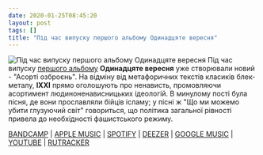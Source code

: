 ```yaml
---
date: 2020-01-25T08:45:20
layout: post
tags: []
title: "Під час випуску першого альбому Одинадцяте вересня"
---
```

![Під час випуску першого альбому Одинадцяте вересня](https://cdn4.telesco.pe/file/QAzcNe7N9iOgv0StpF4Z4eO_au0tXQlTMK6UCFudUOVPPWAcxtxznBgUuqLkzBhwIks_7SOGIkrYR7mSONZ-Nrx2Str9o5FMph_ptFz4Oh16ZXtmP6EEjo6nMVGj946vAR4yufTkwhYaI7BvPe0o7YH_j-K0Pan7RFXwpIkDovCRtMQZPgaUKjjn4c4A995VBjXOFcCF5uP50SHG9RO7t9bMYQCzGh4eKaG-nhtwYNuBRBNVXLYbpZBopSRXU_Zbwvaz3j9ra-MRCGYx65XtnPWIWC02NNza6HQfzmER6_2BhtK26-57MX5EJjm1cBnIqaEldo9oGa-FRK1dzOVcVg.jpg)
Під час випуску [першого альбому](/2020-01-20-ixxi--black-n-roll-black-metal-sweden-00s) **Одинадцяте вересня** уже створювали новий - &quot;Асорті озброєнь&quot;. На відміну від метафоричних текстів класиків блек-металу, **IXXI** прямо оголошують про ненависть, промовляючи асортимент людиноненависницьких ідеологій. В минулому пості була пісня, де вони прославляли бійців ісламу; у пісні ж &quot;Що ми можемо убити глузуючий світ&quot; говориться, що політика загальної рівності привела до необхідності фашистського режиму.

[BANDCAMP](https://osmoseproductions.bandcamp.com/album/assorted-armament) \| [APPLE MUSIC](https://music.apple.com/us/album/assorted-armament/822378928) \| [SPOTIFY](https://open.spotify.com/album/6vdNlvU6gHfuI6chotmA5c) \| [DEEZER](https://www.deezer.com/album/7447537?utm_source=deezer&amp;utm_content=album-7447537&amp;utm_term=1601611822_1579934626&amp;utm_medium=web) \| [GOOGLE MUSIC](https://play.google.com/music/m/Bvfxqul4kq4nvrqww76uu6yiihi?t=Assorted_Armament_-_IXXI) \| [YOUTUBE](https://www.youtube.com/playlist?list=OLAK5uy_mZgq1sD-8SFdppbe8JgBpPoGjx2Iq13Bo) \| [RUTRACKER](https://rutracker.org/forum/viewtopic.php?t=4682379)
